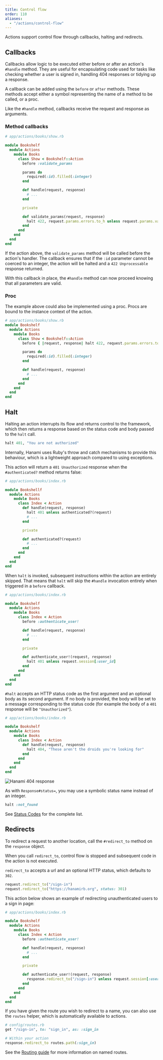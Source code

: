```yaml
---
title: Control flow
order: 110
aliases:
  - "/actions/control-flow"
---
```


Actions support control flow through callbacks, halting and redirects.

## Callbacks

Callbacks allow logic to be executed either before or after an action's `#handle` method. They are useful for encapsulating code used for tasks like checking whether a user is signed in, handling 404 responses or tidying up a response.

A callback can be added using the `before` or `after` methods. These methods accept either a symbol representing the name of a method to be called, or a proc.

Like the `#handle` method, callbacks receive the request and response as arguments.

### Method callbacks

```ruby
# app/actions/books/show.rb

module Bookshelf
  module Actions
    module Books
      class Show < Bookshelf::Action
        before :validate_params

        params do
          required(:id).filled(:integer)
        end

        def handle(request, response)
          # ...
        end

        private

        def validate_params(request, response)
          halt 422, request.params.errors.to_h unless request.params.valid?
        end
      end
    end
  end
end
```

If the action above, the `validate_params` method will be called before the action's handler. The callback ensures that if the `:id` parameter cannot be coerced to an integer, the action will be halted and a `422 Unprocessable` response returned.

With this callback in place, the `#handle` method can now proceed knowing that all parameters are valid.

### Proc

The example above could also be implemented using a proc. Procs are bound to the instance context of the action.

```ruby
# app/actions/books/show.rb
module Bookshelf
  module Actions
    module Books
      class Show < Bookshelf::Action
        before { |request, response| halt 422, request.params.errors.to_h unless request.params.valid? }

        params do
          required(:id).filled(:integer)
        end

        def handle(request, response)
          # ...
        end
      end
    end
  end
end
```

## Halt

Halting an action interrupts its flow and returns control to the framework, which then returns a response based on the status code and body passed to the `halt` call.

```ruby
halt 401, "You are not authorized"
```

Internally, Hanami uses Ruby's throw and catch mechanisms to provide this behaviour, which is a lightweight approach compared to using exceptions.

This action will return a `401 Unauthorized` response when the `#authenticated?` method returns false:

```ruby
# app/actions/books/index.rb

module Bookshellf
  module Actions
    module Books
      class Index < Action
        def handle(request, response)
          halt 401 unless authenticated?(request)
          # ...
        end

        private

        def authenticated?(request)
          # ...
        end
      end
    end
  end
end
```

When `halt` is invoked, subsequent instructions within the action are entirely skipped. That means that `halt` will skip the `#handle` invocation entirely when triggered in a `before` callback.

```ruby
# app/actions/books/index.rb

module Bookshelf
  module Actions
    module Books
      class Index < Action
        before :authenticate_user!

        def handle(request, response)
          # ...
        end

        private

        def authenticate_user!(request, response)
          halt 401 unless request.session[:user_id]
        end
      end
    end
  end
end
```

`#halt` accepts an HTTP status code as the first argument and an optional body as its second argument. If no body is provided, the body will be set to a message corresponding to the status code (for example the body of a `401` response will be `"Unauthorized"`).

```ruby
# app/actions/books/index.rb

module Bookshelf
  module Actions
    module Books
      class Index < Action
        def handle(request, response)
          halt 404, "These aren't the droids you're looking for"
        end
      end
    end
  end
end
```

<p><img src="/v2.0/actions/404-response.png" alt="Hanami 404 response" class="img-responsive"></p>

As with `Response#status=`, you may use a symbolic status name instead of an integer.

```ruby
halt :not_found
```

See [Status Codes](/v2.0/actions/status-codes/) for the complete list.

## Redirects

To redirect a request to another location, call the `#redirect_to` method on the `response` object.

When you call `redirect_to`, control flow is stopped and subsequent code in the action is not executed.

`redirect_to` accepts a url and an optional HTTP status, which defaults to `302`.

```ruby
request.redirect_to("/sign-in")
request.redirect_to("https://hanamirb.org", status: 301)
```

This action below shows an example of redirecting unauthenticated users to a sign in page:

```ruby
# app/actions/books/index.rb

module Bookshelf
  module Actions
    module Books
      class Index < Action
        before :authenticate_user!

        def handle(request, response)
          # ...
        end

        private

        def authenticate_user!(request, response)
          response.redirect_to("/sign-in") unless request.session[:user_id]
        end
      end
    end
  end
end
```

If you have given the route you wish to redirect to a name, you can also use the `routes` helper, which is automatically available to actions.

```ruby
# config/routes.rb
get "/sign-in", to: "sign_in", as: :sign_in
```


```ruby
# Within your action
response.redirect_to routes.path(:sign_in)
```

See the [Routing guide](/v2.0/routing/overview/) for more information on named routes.
